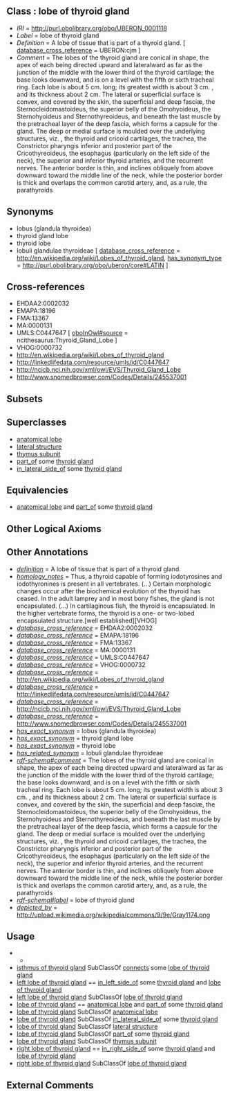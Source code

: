 
## Class : lobe of thyroid gland

 * *IRI* = http://purl.obolibrary.org/obo/UBERON_0001118
 * *Label* = lobe of thyroid gland
 * *Definition* = A lobe of tissue that is part of a thyroid gland. [ [database_cross_reference](../../ef/oboInOwl#hasDbXref.md) = UBERON:cjm ]
 * *Comment* = The lobes of the thyroid gland are conical in shape, the apex of each being directed upward and lateralward as far as the junction of the middle with the lower third of the thyroid cartilage; the base looks downward, and is on a level with the fifth or sixth tracheal ring. Each lobe is about 5 cm. long; its greatest width is about 3 cm. , and its thickness about 2 cm. The lateral or superficial surface is convex, and covered by the skin, the superficial and deep fasciæ, the Sternocleidomastoideus, the superior belly of the Omohyoideus, the Sternohyoideus and Sternothyreoideus, and beneath the last muscle by the pretracheal layer of the deep fascia, which forms a capsule for the gland. The deep or medial surface is moulded over the underlying structures, viz. , the thyroid and cricoid cartilages, the trachea, the Constrictor pharyngis inferior and posterior part of the Cricothyreoideus, the esophagus (particularly on the left side of the neck), the superior and inferior thyroid arteries, and the recurrent nerves. The anterior border is thin, and inclines obliquely from above downward toward the middle line of the neck, while the posterior border is thick and overlaps the common carotid artery, and, as a rule, the parathyroids

## Synonyms

 * lobus (glandula thyroidea)
 * thyroid gland lobe
 * thyroid lobe
 * lobuli glandulae thyroideae [ [database_cross_reference](../../ef/oboInOwl#hasDbXref.md) = http://en.wikipedia.org/wiki/Lobes_of_thyroid_gland, [has_synonym_type](../../pe/oboInOwl#hasSynonymType.md) = http://purl.obolibrary.org/obo/uberon/core#LATIN ]

## Cross-references

 * EHDAA2:0002032
 * EMAPA:18196
 * FMA:13367
 * MA:0000131
 * UMLS:C0447647 [ [oboInOwl#source](../../ce/oboInOwl#source.md) = ncithesaurus:Thyroid_Gland_Lobe ]
 * VHOG:0000732
 * http://en.wikipedia.org/wiki/Lobes_of_thyroid_gland
 * http://linkedlifedata.com/resource/umls/id/C0447647
 * http://ncicb.nci.nih.gov/xml/owl/EVS/Thyroid_Gland_Lobe
 * http://www.snomedbrowser.com/Codes/Details/245537001

## Subsets


## Superclasses

 * [anatomical lobe](../../UBERON/12/UBERON_0009912.md)
 * [lateral structure](../../UBERON/12/UBERON_0015212.md)
 * [thymus subunit](../../UBERON/75/UBERON_0035075.md)
 * [part_of](../../BFO/50/BFO_0000050.md) some [thyroid gland](../../UBERON/46/UBERON_0002046.md)
 * [in_lateral_side_of](../../BSPO/26/BSPO_0000126.md) some [thyroid gland](../../UBERON/46/UBERON_0002046.md)

## Equivalencies

 * [anatomical lobe](../../UBERON/12/UBERON_0009912.md) and [part_of](../../BFO/50/BFO_0000050.md) some [thyroid gland](../../UBERON/46/UBERON_0002046.md)

## Other Logical Axioms


## Other Annotations

 * *[definition](../../IAO/15/IAO_0000115.md)* = A lobe of tissue that is part of a thyroid gland.
 * *[homology_notes](../../UBPROP/03/UBPROP_0000003.md)* = Thus, a thyroid capable of forming iodotyrosines and iodothyronines is present in all vertebrates. (...) Certain morphologic changes occur after the biochemical evolution of the thyroid has ceased. In the adult lamprey and in most bony fishes, the gland is not encapsulated. (...) In cartilaginous fish, the thyroid is encapsulated. In the higher vertebrate forms, the thyroid is a one- or two-lobed encapsulated structure.[well established][VHOG]
 * *[database_cross_reference](../../ef/oboInOwl#hasDbXref.md)* = EHDAA2:0002032
 * *[database_cross_reference](../../ef/oboInOwl#hasDbXref.md)* = EMAPA:18196
 * *[database_cross_reference](../../ef/oboInOwl#hasDbXref.md)* = FMA:13367
 * *[database_cross_reference](../../ef/oboInOwl#hasDbXref.md)* = MA:0000131
 * *[database_cross_reference](../../ef/oboInOwl#hasDbXref.md)* = UMLS:C0447647
 * *[database_cross_reference](../../ef/oboInOwl#hasDbXref.md)* = VHOG:0000732
 * *[database_cross_reference](../../ef/oboInOwl#hasDbXref.md)* = http://en.wikipedia.org/wiki/Lobes_of_thyroid_gland
 * *[database_cross_reference](../../ef/oboInOwl#hasDbXref.md)* = http://linkedlifedata.com/resource/umls/id/C0447647
 * *[database_cross_reference](../../ef/oboInOwl#hasDbXref.md)* = http://ncicb.nci.nih.gov/xml/owl/EVS/Thyroid_Gland_Lobe
 * *[database_cross_reference](../../ef/oboInOwl#hasDbXref.md)* = http://www.snomedbrowser.com/Codes/Details/245537001
 * *[has_exact_synonym](../../ym/oboInOwl#hasExactSynonym.md)* = lobus (glandula thyroidea)
 * *[has_exact_synonym](../../ym/oboInOwl#hasExactSynonym.md)* = thyroid gland lobe
 * *[has_exact_synonym](../../ym/oboInOwl#hasExactSynonym.md)* = thyroid lobe
 * *[has_related_synonym](../../ym/oboInOwl#hasRelatedSynonym.md)* = lobuli glandulae thyroideae
 * *[rdf-schema#comment](../../nt/rdf-schema#comment.md)* = The lobes of the thyroid gland are conical in shape, the apex of each being directed upward and lateralward as far as the junction of the middle with the lower third of the thyroid cartilage; the base looks downward, and is on a level with the fifth or sixth tracheal ring. Each lobe is about 5 cm. long; its greatest width is about 3 cm. , and its thickness about 2 cm. The lateral or superficial surface is convex, and covered by the skin, the superficial and deep fasciæ, the Sternocleidomastoideus, the superior belly of the Omohyoideus, the Sternohyoideus and Sternothyreoideus, and beneath the last muscle by the pretracheal layer of the deep fascia, which forms a capsule for the gland. The deep or medial surface is moulded over the underlying structures, viz. , the thyroid and cricoid cartilages, the trachea, the Constrictor pharyngis inferior and posterior part of the Cricothyreoideus, the esophagus (particularly on the left side of the neck), the superior and inferior thyroid arteries, and the recurrent nerves. The anterior border is thin, and inclines obliquely from above downward toward the middle line of the neck, while the posterior border is thick and overlaps the common carotid artery, and, as a rule, the parathyroids
 * *[rdf-schema#label](../../el/rdf-schema#label.md)* = lobe of thyroid gland
 * *[depicted_by](../../depicted/by/depicted_by.md)* = http://upload.wikimedia.org/wikipedia/commons/9/9e/Gray1174.png

## Usage

 * -
 * [isthmus of thyroid gland](../../UBERON/09/UBERON_0001609.md) SubClassOf [connects](../../RO/76/RO_0002176.md) some [lobe of thyroid gland](../../UBERON/18/UBERON_0001118.md)
 * [left lobe of thyroid gland](../../UBERON/20/UBERON_0001120.md) == [in_left_side_of](../../BSPO/20/BSPO_0000120.md) some [thyroid gland](../../UBERON/46/UBERON_0002046.md) and [lobe of thyroid gland](../../UBERON/18/UBERON_0001118.md)
 * [left lobe of thyroid gland](../../UBERON/20/UBERON_0001120.md) SubClassOf [lobe of thyroid gland](../../UBERON/18/UBERON_0001118.md)
 * [lobe of thyroid gland](../../UBERON/18/UBERON_0001118.md) == [anatomical lobe](../../UBERON/12/UBERON_0009912.md) and [part_of](../../BFO/50/BFO_0000050.md) some [thyroid gland](../../UBERON/46/UBERON_0002046.md)
 * [lobe of thyroid gland](../../UBERON/18/UBERON_0001118.md) SubClassOf [anatomical lobe](../../UBERON/12/UBERON_0009912.md)
 * [lobe of thyroid gland](../../UBERON/18/UBERON_0001118.md) SubClassOf [in_lateral_side_of](../../BSPO/26/BSPO_0000126.md) some [thyroid gland](../../UBERON/46/UBERON_0002046.md)
 * [lobe of thyroid gland](../../UBERON/18/UBERON_0001118.md) SubClassOf [lateral structure](../../UBERON/12/UBERON_0015212.md)
 * [lobe of thyroid gland](../../UBERON/18/UBERON_0001118.md) SubClassOf [part_of](../../BFO/50/BFO_0000050.md) some [thyroid gland](../../UBERON/46/UBERON_0002046.md)
 * [lobe of thyroid gland](../../UBERON/18/UBERON_0001118.md) SubClassOf [thymus subunit](../../UBERON/75/UBERON_0035075.md)
 * [right lobe of thyroid gland](../../UBERON/19/UBERON_0001119.md) == [in_right_side_of](../../BSPO/21/BSPO_0000121.md) some [thyroid gland](../../UBERON/46/UBERON_0002046.md) and [lobe of thyroid gland](../../UBERON/18/UBERON_0001118.md)
 * [right lobe of thyroid gland](../../UBERON/19/UBERON_0001119.md) SubClassOf [lobe of thyroid gland](../../UBERON/18/UBERON_0001118.md)

## External Comments

